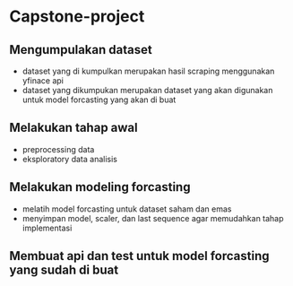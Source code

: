 # Capstone-project

## Mengumpulakan dataset
- dataset yang di kumpulkan merupakan hasil scraping menggunakan yfinace api
- dataset yang dikumpukan merupakan dataset yang akan digunakan untuk model forcasting yang akan di buat

## Melakukan tahap awal
- preprocessing data
- eksploratory data analisis

## Melakukan modeling forcasting 
- melatih model forcasting untuk dataset saham dan emas
- menyimpan model, scaler, dan last sequence agar memudahkan tahap implementasi

## Membuat api dan test untuk model forcasting yang sudah di buat
